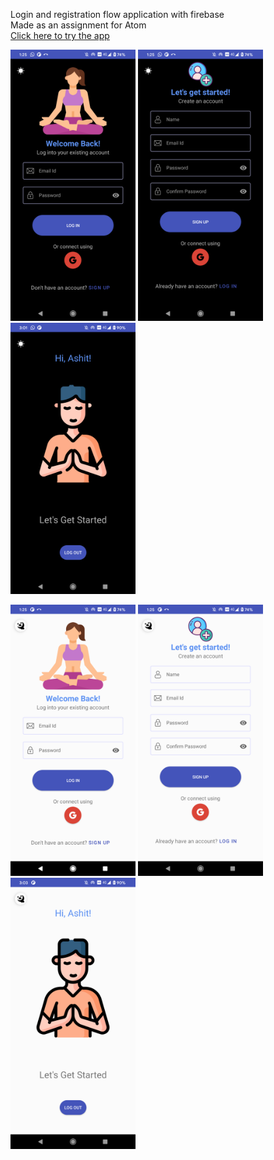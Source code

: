 Login and registration flow application with firebase <br/>
Made as an assignment for Atom<br/>
[Click here to try the app](https://appetize.io/app/r3w6mdbz2mxydhx2exnyxhvf60?device=pixel4&scale=75&orientation=portrait&osVersion=11.0)
<p>
  <img src="https://github.com/captain-nemo1/Atom-LoginApp/blob/main/AppPhotos/dark1.png" width="200" title="hover text">
  <img src="https://github.com/captain-nemo1/Atom-LoginApp/blob/main/AppPhotos/dark2.png" width="200">
  <img src="https://github.com/captain-nemo1/Atom-LoginApp/blob/main/AppPhotos/dark3.png" width="200">
</p>
<p>
  <img src="https://github.com/captain-nemo1/Atom-LoginApp/blob/main/AppPhotos/light2.png" width="200" title="hover text">
  <img src="https://github.com/captain-nemo1/Atom-LoginApp/blob/main/AppPhotos/light1.png" width="200">
  <img src="https://github.com/captain-nemo1/Atom-LoginApp/blob/main/AppPhotos/light3.png" width="200">
</p>
